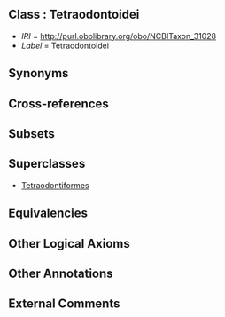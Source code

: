 
## Class : Tetraodontoidei

 * *IRI* = http://purl.obolibrary.org/obo/NCBITaxon_31028
 * *Label* = Tetraodontoidei

## Synonyms


## Cross-references


## Subsets


## Superclasses

 * [Tetraodontiformes](../../NCBITaxon/22/NCBITaxon_31022.md)

## Equivalencies


## Other Logical Axioms


## Other Annotations


## External Comments

